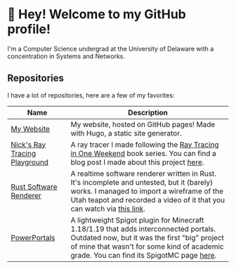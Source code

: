 # 👋 Hey! Welcome to my GitHub profile!

I'm a Computer Science undergrad at the University of Delaware with a 
concentration in Systems and Networks.

## Repositories

I have a lot of repositories, here are a few of my favorites:

| Name | Description |
|------|-------------|
| [My Website](https://github.com/nsdigirolamo/nsdigirolamo.github.io) | My website, hosted on GitHub pages! Made with Hugo, a static site generator. |
| [Nick's Ray Tracing Playground](https://github.com/nsdigirolamo/ray-tracing-playground) | A ray tracer I made following the [Ray Tracing in One Weekend](https://raytracing.github.io/) book series. You can find a blog post I made about this project [here](https://www.nsdigirolamo.com/posts/ray-tracing-in-one-weekend/). |
| [Rust Software Renderer](https://github.com/nsdigirolamo/rust-software-renderer) | A realtime software renderer written in Rust. It's incomplete and untested, but it (barely) works. I managed to import a wireframe of the Utah teapot and recorded a video of it that you can watch via [this link](https://www.youtube.com/watch?v=oLVnrsqx9yo). |
| [PowerPortals](https://github.com/nsdigirolamo/PowerPortals) | A lightweight Spigot plugin for Minecraft 1.18/1.19 that adds interconnected portals. Outdated now, but it was the first "big" project of mine that wasn't for some kind of academic grade. You can find its SpigotMC page [here](https://www.spigotmc.org/resources/powerportals.101798/). |
